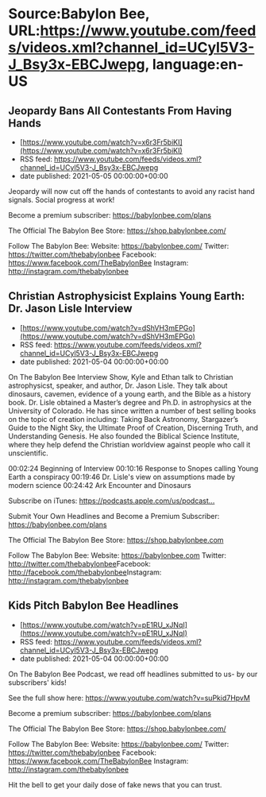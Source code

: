 # Source:Babylon Bee, URL:https://www.youtube.com/feeds/videos.xml?channel_id=UCyl5V3-J_Bsy3x-EBCJwepg, language:en-US

## Jeopardy Bans All Contestants From Having Hands
 - [https://www.youtube.com/watch?v=x6r3Fr5biKI](https://www.youtube.com/watch?v=x6r3Fr5biKI)
 - RSS feed: https://www.youtube.com/feeds/videos.xml?channel_id=UCyl5V3-J_Bsy3x-EBCJwepg
 - date published: 2021-05-05 00:00:00+00:00

Jeopardy will now cut off the hands of contestants to avoid any racist hand signals. Social progress at work!

Become a premium subscriber:  https://babylonbee.com/plans

The Official The Babylon Bee Store:  https://shop.babylonbee.com/

Follow The Babylon Bee:
Website: https://babylonbee.com/
Twitter: https://twitter.com/thebabylonbee
Facebook: https://www.facebook.com/TheBabylonBee
Instagram: http://instagram.com/thebabylonbee

## Christian Astrophysicist Explains Young Earth: Dr. Jason Lisle Interview
 - [https://www.youtube.com/watch?v=dShVH3mEPGo](https://www.youtube.com/watch?v=dShVH3mEPGo)
 - RSS feed: https://www.youtube.com/feeds/videos.xml?channel_id=UCyl5V3-J_Bsy3x-EBCJwepg
 - date published: 2021-05-04 00:00:00+00:00

On The Babylon Bee Interview Show, Kyle and Ethan talk to Christian astrophysicst, speaker, and author, Dr. Jason Lisle. They talk about dinosaurs, cavemen, evidence of a young earth, and the Bible as a history book. Dr. Lisle obtained a Master’s degree and Ph.D. in astrophysics at the University of Colorado. He has since written a number of best selling books on the topic of creation including: Taking Back Astronomy, Stargazer’s Guide to the Night Sky, the Ultimate Proof of Creation, Discerning Truth, and Understanding Genesis. He also founded the Biblical Science Institute, where they help defend the Christian worldview against people who call it unscientific.

00:02:24 Beginning of Interview 
00:10:16 Response to Snopes calling Young Earth a conspiracy 
00:19:46 Dr. Lisle's view on assumptions made by modern science 
00:24:42 Ark Encounter and Dinosaurs

Subscribe on iTunes: https://podcasts.apple.com/us/podcast...​

Submit Your Own Headlines and Become a Premium Subscriber: https://babylonbee.com/plans​​​

The Official The Babylon Bee Store: https://shop.babylonbee.com​​​

Follow The Babylon Bee:
Website: https://babylonbee.com​​​
Twitter: http://twitter.com/thebabylonbee​​​
Facebook: http://facebook.com/thebabylonbee​​​
Instagram: http://instagram.com/thebabylonbee​

## Kids Pitch Babylon Bee Headlines
 - [https://www.youtube.com/watch?v=pE1RU_xJNqI](https://www.youtube.com/watch?v=pE1RU_xJNqI)
 - RSS feed: https://www.youtube.com/feeds/videos.xml?channel_id=UCyl5V3-J_Bsy3x-EBCJwepg
 - date published: 2021-05-04 00:00:00+00:00

On The Babylon Bee Podcast, we read off headlines submitted to us- by our subscribers' kids!

See the full show here: https://www.youtube.com/watch?v=suPkid7HpvM

Become a premium subscriber:  https://babylonbee.com/plans

The Official The Babylon Bee Store:  https://shop.babylonbee.com/

Follow The Babylon Bee:
Website: https://babylonbee.com/
Twitter: https://twitter.com/thebabylonbee
Facebook: https://www.facebook.com/TheBabylonBee
Instagram: http://instagram.com/thebabylonbee

Hit the bell to get your daily dose of fake news that you can trust.

